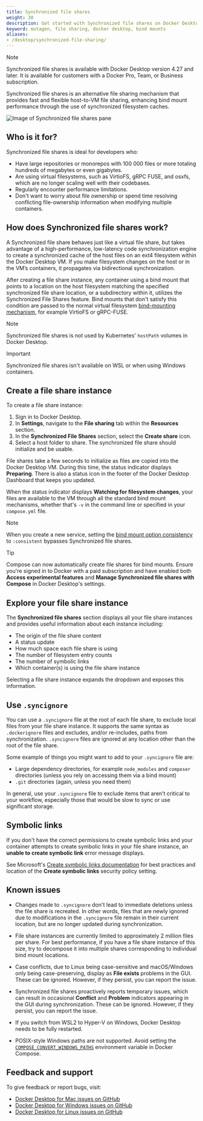 ```yaml
---
title: Synchronized file shares
weight: 30
description: Get started with Synchronized file shares on Docker Desktop.
keyword: mutagen, file sharing, docker desktop, bind mounts
aliases:
- /desktop/synchronized-file-sharing/
---
```


> [!NOTE]
>
> Synchronized file shares is available with Docker Desktop version 4.27 and later. It is available for customers with a Docker Pro, Team, or Business subscription. 

Synchronized file shares is an alternative file sharing mechanism that provides fast and flexible host-to-VM file sharing, enhancing bind mount performance through the use of synchronized filesystem caches. 

![Image of Synchronized file shares pane](../images/synched-file-shares.webp)
 
## Who is it for?

Synchronized file shares is ideal for developers who: 
- Have large repositories or monorepos with 100 000 files or more totaling hundreds of megabytes or even gigabytes.
- Are using virtual filesystems, such as VirtioFS, gRPC FUSE, and osxfs, which are no longer scaling well with their codebases. 
- Regularly encounter performance limitations.
- Don't want to worry about file ownership or spend time resolving conflicting file-ownership information when modifying multiple containers.

## How does Synchronized file shares work?

A Synchronized file share behaves just like a virtual file share, but takes advantage of a high-performance, low-latency code synchronization engine to create a synchronized cache of the host files on an ext4 filesystem within the Docker Desktop VM. If you make filesystem changes on the host or in the VM’s containers, it propagates via bidirectional synchronization.

After creating a file share instance, any container using a bind mount that points to a location on the host filesystem matching the specified synchronized file share location, or a subdirectory within it,  utilizes the Synchronized File Shares feature. Bind mounts that don't satisfy this condition are passed to the normal virtual filesystem [bind-mounting mechanism](/manuals/engine/storage/bind-mounts.md), for example VirtioFS or gRPC-FUSE.

> [!NOTE]
>
> Synchronized file shares is not used by Kubernetes' `hostPath` volumes in Docker Desktop.

> [!IMPORTANT]
>
> Synchronized file shares isn't available on WSL or when using Windows containers. 

## Create a file share instance 

To create a file share instance:
1. Sign in to Docker Desktop.
2. In **Settings**, navigate to the **File sharing** tab within the **Resources** section. 
3. In the **Synchronized File Shares** section, select the **Create share** icon.
4. Select a host folder to share. The synchronized file share should initialize and be usable.

File shares take a few seconds to initialize as files are copied into the Docker Desktop VM. During this time, the status indicator displays **Preparing**. There is also a status icon in the footer of the Docker Desktop Dashboard that keeps you updated.

When the status indicator displays **Watching for filesystem changes**, your files are available to the VM through all the standard bind mount mechanisms, whether that's `-v` in the command line or specified in your `compose.yml` file.

> [!NOTE]
>
> When you create a new service, setting the [bind mount option consistency](/reference/cli/docker/service/create.md#options-for-bind-mounts) to `:consistent` bypasses Synchronized file shares. 

> [!TIP]
>
> Compose can now automatically create file shares for bind mounts. 
> Ensure you're signed in to Docker with a paid subscription and have enabled both **Access experimental features** and **Manage Synchronized file shares with Compose** in Docker Desktop's settings.

## Explore your file share instance

The **Synchronized file shares** section displays all your file share instances and provides useful information about each instance including:
- The origin of the file share content
- A status update
- How much space each file share is using
- The number of filesystem entry counts
- The number of symbolic links
- Which container(s) is using the file share instance

Selecting a file share instance expands the dropdown and exposes this information.

## Use `.syncignore`

You can use a `.syncignore` file at the root of each file share, to exclude local files from your file share instance. It supports the same syntax as `.dockerignore` files and excludes, and/or re-includes, paths from synchronization. `.syncignore` files are ignored at any location other than the root of the file share.
 
Some example of things you might want to add to your `.syncignore` file are:
- Large dependency directories, for example `node_modules` and `composer` directories (unless you rely on accessing them via a bind mount)
- `.git` directories (again, unless you need them)

In general, use your `.syncignore` file to exclude items that aren't critical to your workflow, especially those that would be slow to sync or use significant storage.

## Symbolic links

If you don't have the correct permissions to create symbolic links and your container attempts to create symbolic links in your file share instance, an **unable to create symbolic link** error message displays.

See Microsoft's [Create symbolic links documentation](https://learn.microsoft.com/en-us/previous-versions/windows/it-pro/windows-10/security/threat-protection/security-policy-settings/create-symbolic-links) for best practices and location of the **Create symbolic links** security policy setting.

## Known issues

- Changes made to `.syncignore` don't lead to immediate deletions unless the file share is recreated. In other words, files that are newly ignored due to modifications in the `.syncignore` file remain in their current location, but are no longer updated during synchronization.

- File share instances are currently limited to approximately 2 million files per share. For best performance, if you have a file share instance of this size, try to decompose it into multiple shares corresponding to individual bind mount locations.

- Case conflicts, due to Linux being case-sensitive and macOS/Windows only being case-preserving, display as **File exists** problems in the GUI. These can be ignored. However, if they persist, you can report the issue.

- Synchronized file shares proactively reports temporary issues, which can result in occasional **Conflict** and **Problem** indicators appearing in the GUI during synchronization. These can be ignored. However, if they persist, you can report the issue.

- If you switch from WSL2 to Hyper-V on Windows, Docker Desktop needs to be fully restarted.

- POSIX-style Windows paths are not supported. Avoid setting the [`COMPOSE_CONVERT_WINDOWS_PATHS`](/manuals/compose/how-tos/environment-variables/envvars.md#compose_convert_windows_paths) environment variable in Docker Compose.

## Feedback and support

To give feedback or report bugs, visit:

- [Docker Desktop for Mac issues on GitHub](https://github.com/docker/for-mac/issues)
- [Docker Desktop for Windows issues on GitHub](https://github.com/docker/for-win/issues)
- [Docker Desktop for Linux issues on GitHub](https://github.com/docker/desktop-linux/issues)

